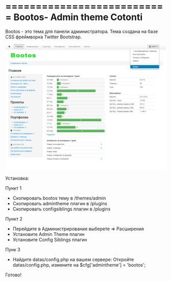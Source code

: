 ===========================
Bootos- Admin theme Cotonti
===========================

Bootos - это тема для панели администратора. Тема создана на базе CSS фреймворка Twitter Bootstrap. 

![](https://github.com/Nayn/cot-bootos/blob/master/preview.png)

Установка:

Пункт 1
- Скопировать bootos тему в /themes/admin
- Скопировать admintheme плагин в /plugins
- Скопировать configsiblings плагин в /plugins

Пункт 2
- Перейдите в Администрирование выберете => Расширения
- Установите Admin Theme плагин
- Установите Config Siblings плагин

Пунк 3
- Найдите datas/config.php на вашем сервере:
  Откройте datas/config.php, измените на $cfg['admintheme'] = 'bootos';

Готово!